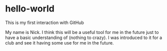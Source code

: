# hello-world
This is my first interaction with GitHub

My name is Nick. I think this will be a useful tool for me in the future just to have a basic understanding of (nothing to crazy). I was introduced to it for a club and see it having some use for me in the future. 
